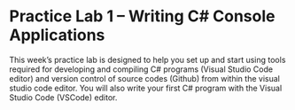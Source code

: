 #  Practice Lab 1 – Writing C# Console Applications
This week’s practice lab is designed to help you set up and start using tools required for developing and compiling C# programs (Visual Studio Code editor) and version control of source codes (Github) from within the visual studio code editor. You will also write your first C# program with the Visual Studio Code (VSCode) editor.
